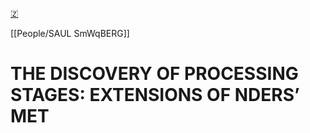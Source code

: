 [🇿](zotero://select/library/items/PGN3ANMI)

[[People/SAUL SmWqBERG]] 
# THE DISCOVERY OF PROCESSING STAGES: EXTENSIONS OF NDERS’ MET

